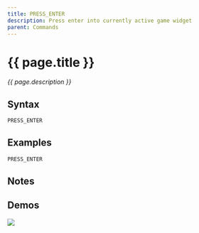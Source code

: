 ```yaml
---
title: PRESS_ENTER
description: Press enter into currently active game widget
parent: Commands
---
```


# {{ page.title }}

_{{ page.description }}_

## Syntax

```java
PRESS_ENTER    


```

## Examples

```java
PRESS_ENTER
```

## Notes


## Demos

![](https://i.imgur.com/DBqOzLw.gif)

